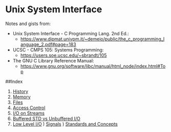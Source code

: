 # Unix System Interface

Notes and gists from: 

- Unix System Interface - C Programming Lang. 2nd Ed.: 
    - https://www.dipmat.univpm.it/~demeio/public/the_c_programming_language_2.pdf#page=183
- UCSC - CMPS 105: Systems Programming: 
    - https://users.soe.ucsc.edu/~sbrandt/105
- The GNU C Library Reference Manual: 
    - https://www.gnu.org/software/libc/manual/html_node/index.html#Top

##Index

1) [History](01_history.md)
2) [Memory](02_memory.md)
3) [Files](03_files.md)
4) [Access Control](04_access_control.md)
5) [I/O on Streams](05_stream_io.md)
6) [Buffered STD vs Unbuffered I/O](06_io_buf_vs_unbuf.md)
7) [Low Level I/O](07_low_level_io.md)
) [Signals](signal.md)
) [Standards and Concepts](standards_concepts.md)

